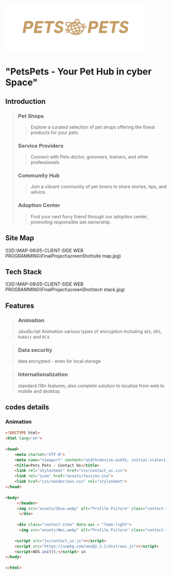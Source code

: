 ![PetsPets 图标](screenShot\pets-logo-15.svg)

# "PetsPets - Your Pet Hub in cyber Space"

## Introduction

> ### Pet Shops
>
> > Explore a curated selection of pet shops offering the finest products for your pets.
>
> ### Service Providers
>
> > Connect with Pets doctor, groomers, trainers, and other professionals.
>
> ### Community Hub
>
> > Join a vibrant community of pet lovers to share stories, tips, and advice.
>
> ### Adoption Center
>
> > Find your next furry friend through our adoption center, promoting responsible pet ownership.



## Site Map

![](D:\MAP-08\05-CLIENT-SIDE WEB PROGRAMMING\FinalProject\screenShot\site map.jpg)

## Tech Stack

![](D:\MAP-08\05-CLIENT-SIDE WEB PROGRAMMING\FinalProject\screenShot\tech stack.jpg)

## Features

> ### Animation
>
> JavaScript Animation various types of encryption including `AES`, `DES`, `Rabbit` and `RC4`.



> ### Data security
>
> data encrypted - even for local storage
>
> 

> ### Internationalization
>
> standard i18n features, also complete solution to localize from web to mobile and desktop.



## codes details

### Animation

```html
<!DOCTYPE html>
<html lang="en">

<head>
    <meta charset="UTF-8">
    <meta name="viewport" content="width=device-width, initial-scale=1.0">
    <title>Pets Pets - Contact Us</title>
    <link rel="stylesheet" href="css/contact_us.css">
    <link rel="icon" href="assets/favicon.ico">
    <link href="css/vendor/aos.css" rel="stylesheet">  
</head>

<body>
     </header>
     <img src="assets/Shuo.webp" alt="Profile Picture" class="contact-image" data-aos="zoom-out-up">
      </div>

     <div class="contact-item" data-aos = "fade-right">
      <img src="assets/Wei.webp" alt="Profile Picture" class="contact-image" data-aos="zoom-out-up">
                
    <script src="js/contact_us.js"></script>
    <script src="https://unpkg.com/aos@2.3.1/dist/aos.js"></script>
    <script>AOS.init();</script> in
</body>

</html>
```



    <meta charset="UTF-8">

    <meta name="viewport" content="width=device-width, initial-scale=1.0">

​       <link href="css/vendor/aos.css" rel="stylesheet">

</head>

<body>

    <div class="contact-container">



